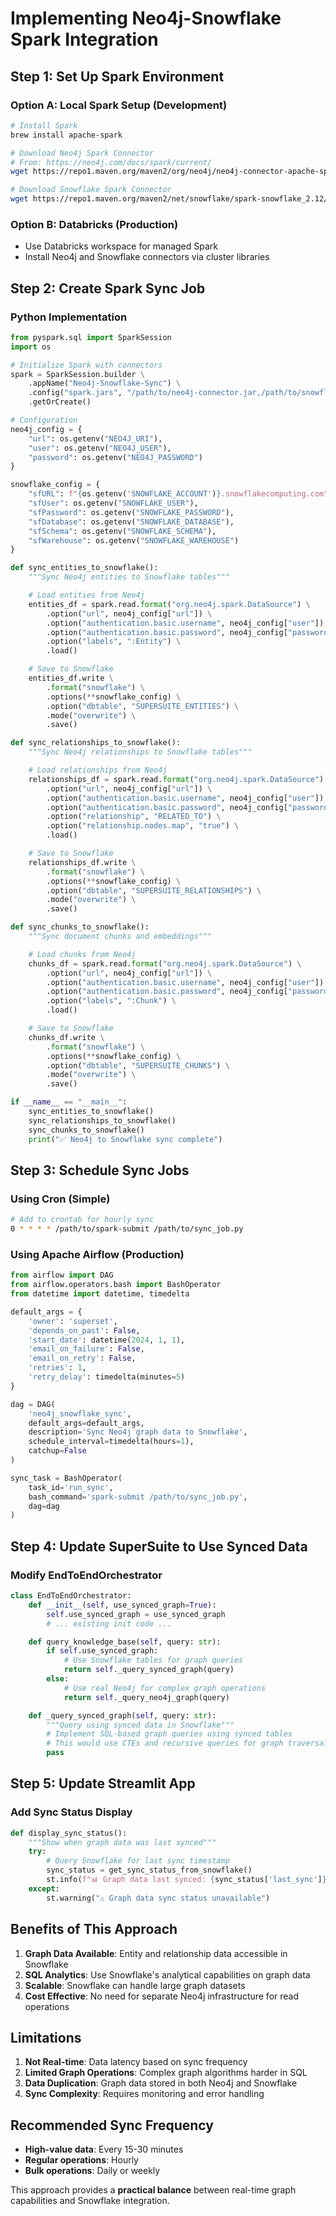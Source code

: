# Implementing Neo4j-Snowflake Spark Integration

## Step 1: Set Up Spark Environment

### Option A: Local Spark Setup (Development)
```bash
# Install Spark
brew install apache-spark

# Download Neo4j Spark Connector
# From: https://neo4j.com/docs/spark/current/
wget https://repo1.maven.org/maven2/org/neo4j/neo4j-connector-apache-spark_2.12/5.3.0/neo4j-connector-apache-spark_2.12-5.3.0.jar

# Download Snowflake Spark Connector
wget https://repo1.maven.org/maven2/net/snowflake/spark-snowflake_2.12/2.11.0-spark_3.3/spark-snowflake_2.12-2.11.0-spark_3.3.jar
```

### Option B: Databricks (Production)
- Use Databricks workspace for managed Spark
- Install Neo4j and Snowflake connectors via cluster libraries

## Step 2: Create Spark Sync Job

### Python Implementation
```python
from pyspark.sql import SparkSession
import os

# Initialize Spark with connectors
spark = SparkSession.builder \
    .appName("Neo4j-Snowflake-Sync") \
    .config("spark.jars", "/path/to/neo4j-connector.jar,/path/to/snowflake-connector.jar") \
    .getOrCreate()

# Configuration
neo4j_config = {
    "url": os.getenv("NEO4J_URI"),
    "user": os.getenv("NEO4J_USER"),
    "password": os.getenv("NEO4J_PASSWORD")
}

snowflake_config = {
    "sfURL": f"{os.getenv('SNOWFLAKE_ACCOUNT')}.snowflakecomputing.com",
    "sfUser": os.getenv("SNOWFLAKE_USER"),
    "sfPassword": os.getenv("SNOWFLAKE_PASSWORD"),
    "sfDatabase": os.getenv("SNOWFLAKE_DATABASE"),
    "sfSchema": os.getenv("SNOWFLAKE_SCHEMA"),
    "sfWarehouse": os.getenv("SNOWFLAKE_WAREHOUSE")
}

def sync_entities_to_snowflake():
    """Sync Neo4j entities to Snowflake tables"""

    # Load entities from Neo4j
    entities_df = spark.read.format("org.neo4j.spark.DataSource") \
        .option("url", neo4j_config["url"]) \
        .option("authentication.basic.username", neo4j_config["user"]) \
        .option("authentication.basic.password", neo4j_config["password"]) \
        .option("labels", ":Entity") \
        .load()

    # Save to Snowflake
    entities_df.write \
        .format("snowflake") \
        .options(**snowflake_config) \
        .option("dbtable", "SUPERSUITE_ENTITIES") \
        .mode("overwrite") \
        .save()

def sync_relationships_to_snowflake():
    """Sync Neo4j relationships to Snowflake tables"""

    # Load relationships from Neo4j
    relationships_df = spark.read.format("org.neo4j.spark.DataSource") \
        .option("url", neo4j_config["url"]) \
        .option("authentication.basic.username", neo4j_config["user"]) \
        .option("authentication.basic.password", neo4j_config["password"]) \
        .option("relationship", "RELATED_TO") \
        .option("relationship.nodes.map", "true") \
        .load()

    # Save to Snowflake
    relationships_df.write \
        .format("snowflake") \
        .options(**snowflake_config) \
        .option("dbtable", "SUPERSUITE_RELATIONSHIPS") \
        .mode("overwrite") \
        .save()

def sync_chunks_to_snowflake():
    """Sync document chunks and embeddings"""

    # Load chunks from Neo4j
    chunks_df = spark.read.format("org.neo4j.spark.DataSource") \
        .option("url", neo4j_config["url"]) \
        .option("authentication.basic.username", neo4j_config["user"]) \
        .option("authentication.basic.password", neo4j_config["password"]) \
        .option("labels", ":Chunk") \
        .load()

    # Save to Snowflake
    chunks_df.write \
        .format("snowflake") \
        .options(**snowflake_config) \
        .option("dbtable", "SUPERSUITE_CHUNKS") \
        .mode("overwrite") \
        .save()

if __name__ == "__main__":
    sync_entities_to_snowflake()
    sync_relationships_to_snowflake()
    sync_chunks_to_snowflake()
    print("✅ Neo4j to Snowflake sync complete")
```

## Step 3: Schedule Sync Jobs

### Using Cron (Simple)
```bash
# Add to crontab for hourly sync
0 * * * * /path/to/spark-submit /path/to/sync_job.py
```

### Using Apache Airflow (Production)
```python
from airflow import DAG
from airflow.operators.bash import BashOperator
from datetime import datetime, timedelta

default_args = {
    'owner': 'superset',
    'depends_on_past': False,
    'start_date': datetime(2024, 1, 1),
    'email_on_failure': False,
    'email_on_retry': False,
    'retries': 1,
    'retry_delay': timedelta(minutes=5)
}

dag = DAG(
    'neo4j_snowflake_sync',
    default_args=default_args,
    description='Sync Neo4j graph data to Snowflake',
    schedule_interval=timedelta(hours=1),
    catchup=False
)

sync_task = BashOperator(
    task_id='run_sync',
    bash_command='spark-submit /path/to/sync_job.py',
    dag=dag
)
```

## Step 4: Update SuperSuite to Use Synced Data

### Modify EndToEndOrchestrator
```python
class EndToEndOrchestrator:
    def __init__(self, use_synced_graph=True):
        self.use_synced_graph = use_synced_graph
        # ... existing init code ...

    def query_knowledge_base(self, query: str):
        if self.use_synced_graph:
            # Use Snowflake tables for graph queries
            return self._query_synced_graph(query)
        else:
            # Use real Neo4j for complex graph operations
            return self._query_neo4j_graph(query)

    def _query_synced_graph(self, query: str):
        """Query using synced data in Snowflake"""
        # Implement SQL-based graph queries using synced tables
        # This would use CTEs and recursive queries for graph traversal
        pass
```

## Step 5: Update Streamlit App

### Add Sync Status Display
```python
def display_sync_status():
    """Show when graph data was last synced"""
    try:
        # Query Snowflake for last sync timestamp
        sync_status = get_sync_status_from_snowflake()
        st.info(f"📊 Graph data last synced: {sync_status['last_sync']}")
    except:
        st.warning("⚠️ Graph data sync status unavailable")
```

## Benefits of This Approach

1. **Graph Data Available**: Entity and relationship data accessible in Snowflake
2. **SQL Analytics**: Use Snowflake's analytical capabilities on graph data
3. **Scalable**: Snowflake can handle large graph datasets
4. **Cost Effective**: No need for separate Neo4j infrastructure for read operations

## Limitations

1. **Not Real-time**: Data latency based on sync frequency
2. **Limited Graph Operations**: Complex graph algorithms harder in SQL
3. **Data Duplication**: Graph data stored in both Neo4j and Snowflake
4. **Sync Complexity**: Requires monitoring and error handling

## Recommended Sync Frequency

- **High-value data**: Every 15-30 minutes
- **Regular operations**: Hourly
- **Bulk operations**: Daily or weekly

This approach provides a **practical balance** between real-time graph capabilities and Snowflake integration.